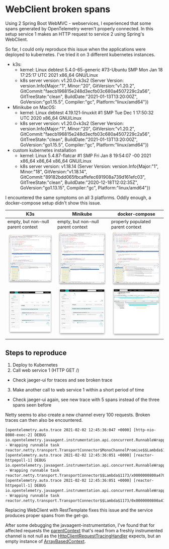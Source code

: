 # WebClient broken spans

Using 2 Spring Boot WebMVC - webservices, I experienced that some spans generated by OpenTelemetry weren't properly connected.
In this setup service 1 makes an HTTP request to service 2 using Spring's WebClient.

So far, I could only reproduce this issue when the applications were deployed to kubernetes.
I've tried it on 3 different kubernetes instances.
- k3s:
  - kernel: Linux debtest 5.4.0-65-generic #73-Ubuntu SMP Mon Jan 18 17:25:17 UTC 2021 x86_64 GNU/Linux
  - k8s server version: v1.20.0+k3s2 (Server Version: version.Info{Major:"1", Minor:"20", GitVersion:"v1.20.2", GitCommit:"faecb196815e248d3ecfb03c680a4507229c2a56", GitTreeState:"clean", BuildDate:"2021-01-13T13:20:00Z", GoVersion:"go1.15.5", Compiler:"gc", Platform:"linux/amd64"})
- Minikube on MacOS:
  - kernel: Linux debtest 4.19.121-linuxkit #1 SMP Tue Dec 1 17:50:32 UTC 2020 x86_64 GNU/Linux
  - k8s server version: v1.20.0+k3s2 (Server Version: version.Info{Major:"1", Minor:"20", GitVersion:"v1.20.2", GitCommit:"faecb196815e248d3ecfb03c680a4507229c2a56", GitTreeState:"clean", BuildDate:"2021-01-13T13:20:00Z", GoVersion:"go1.15.5", Compiler:"gc", Platform:"linux/amd64"})
- custom kubernetes installation
  - kernel: Linux 5.4.87-flatcar #1 SMP Fri Jan 8 19:54:07 -00 2021 x86_64 x86_64 x86_64 GNU/Linux
  - k8s server version:  v1.18.14 (Server Version: version.Info{Major:"1", Minor:"18", GitVersion:"v1.18.14", GitCommit:"89182bdd065fbcaffefec691908a739d161efc03", GitTreeState:"clean", BuildDate:"2020-12-18T12:02:35Z", GoVersion:"go1.13.15", Compiler:"gc", Platform:"linux/amd64"})

I encountered the same symptoms on all 3 platforms.
Oddly enough, a docker-compose setup didn't show this issue.


| **K3s**                                                       | **Minikube**                                                            | **docker-compose**                                                    |
| ------------------------------------------------------------- | ----------------------------------------------------------------------- | --------------------------------------------------------------------- |
| empty, but non-null parent context                            | empty, but non-null parent context                                      | properly populated parent context                                     |
| ![](screenshots/broken-trace/k3s/k3s-debug-parentcontext.png) | ![](screenshots/broken-trace/minikube/minikube-debug-parentcontext.png) | ![](screenshots/broken-trace/compose/compose-debug-parentcontext.png) |
| ![](screenshots/broken-trace/k3s/k3s-first-trace.png)         | ![](screenshots/broken-trace/minikube/minikube-trace.png)               | ![](screenshots/broken-trace/compose/compose-proper-trace.png)        |

## Steps to reproduce

1. Deploy to Kubernetes
2. Call web service 1 (HTTP GET /)
  - Check jaeger-ui for traces and see broken trace
3. Make another call to web service 1 within a short period of time
  - Check jaeger-ui again, see new trace with 5 spans instead of the three spans seen before

Netty seems to also create a new channel every 100 requests. Broken traces can then also be encountered.

```
[opentelemetry.auto.trace 2021-02-02 12:45:36:047 +0000] [http-nio-8080-exec-2] DEBUG io.opentelemetry.javaagent.instrumentation.api.concurrent.RunnableWrapper - Wrapping runnable task reactor.netty.transport.TransportConnector$MonoChannelPromise$$Lambda$1167/0x0000000800a14040@7af407fd
[opentelemetry.auto.trace 2021-02-02 12:45:36:051 +0000] [reactor-httpepoll-1] DEBUG io.opentelemetry.javaagent.instrumentation.api.concurrent.RunnableWrapper - Wrapping runnable task reactor.netty.transport.TransportConnector$$Lambda$1173/x0000000800a47040@17d34d93
[opentelemetry.auto.trace 2021-02-02 12:45:36:051 +0000] [reactor-httpepoll-1] DEBUG io.opentelemetry.javaagent.instrumentation.api.concurrent.RunnableWrapper - Wrapping runnable task reactor.netty.transport.TransportConnector$$Lambda$1173/0x0000000800a47040@17d34d93
```

Replacing WebClient with RestTemplate fixes this issue and the service produces proper spans from the get-go.

After some debugging the javaagent-instrumentation, I've found that for affected requests the [parentContext](https://github.com/open-telemetry/opentelemetry-java-instrumentation/blob/main/instrumentation/netty/netty-4.1/javaagent/src/main/java/io/opentelemetry/javaagent/instrumentation/netty/v4_1/client/HttpClientRequestTracingHandler.java#L28) that's read from a freshly instrumented channel is not null as the [HttpClientRequestTracingHandler](https://github.com/open-telemetry/opentelemetry-java-instrumentation/blob/main/instrumentation/netty/netty-4.1/javaagent/src/main/java/io/opentelemetry/javaagent/instrumentation/netty/v4_1/client/HttpClientRequestTracingHandler.java) expects, but an empty instance of [ArrayBasedContext](https://github.com/open-telemetry/opentelemetry-java/blob/main/api/context/src/main/java/io/opentelemetry/context/ArrayBasedContext.java).

